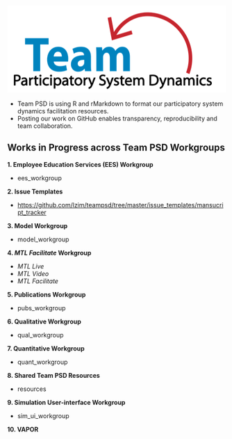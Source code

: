 <img src = "https://github.com/lzim/teampsd/blob/teampsd_style/teampsd_logo/team_psd_logo_sm.png"
     height = "200" width = "600">  

* Team PSD is using R and rMarkdown to format our participatory system dynamics facilitation resources.
* Posting our work on GitHub enables transparency, reproducibility and team collaboration.

## Works in Progress across Team PSD Workgroups
**1. Employee Education Services (EES) Workgroup**
- ees_workgroup

**2. Issue Templates**
- https://github.com/lzim/teampsd/tree/master/issue_templates/mansucript_tracker

**3. Model Workgroup**
- model_workgroup

**4. *MTL Facilitate* Workgroup**
  + *MTL Live*
  + *MTL Video*
  + *MTL Facilitate*
  
**5. Publications Workgroup**
- pubs_workgroup

**6. Qualitative Workgroup**
- qual_workgroup

**7. Quantitative Workgroup**
- quant_workgroup

**8. Shared Team PSD Resources**
- resources

**9. Simulation User-interface Workgroup**
- sim_ui_workgroup

**10. VAPOR**
